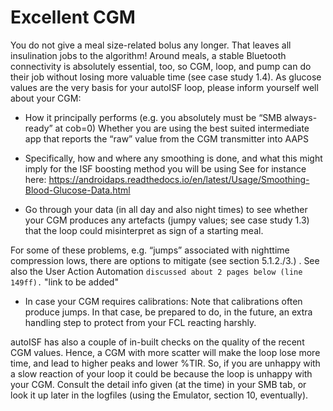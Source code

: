 # Excellent CGM

You do not give a meal size-related bolus any longer. That leaves all insulination jobs to the
algorithm! Around meals, a stable Bluetooth connectivity is absolutely essential, too, so CGM,
loop, and pump can do their job without losing more valuable time (see case study 1.4).
	As glucose values are the very basis for your autoISF loop, please inform yourself well about your CGM:
- How it principally performs (e.g. you absolutely must be “SMB always-ready” at cob=0) 
Whether you are using the best suited intermediate app that reports the “raw” value from
the CGM transmitter into AAPS

- Specifically, how and where any smoothing is done, and what this might imply for the ISF
boosting method you will be using See for instance here:
https://androidaps.readthedocs.io/en/latest/Usage/Smoothing-Blood-Glucose-Data.html

- Go through your data (in all day and also night times) to see whether your CGM produces
any artefacts (jumpy values; see case study 1.3) that the loop could misinterpret as sign of
a starting meal.

For some of these problems, e.g. “jumps” associated with nighttime compression lows,
there are options to mitigate (see section 5.1.2./3.) . See also the User Action Automation 
`discussed about 2 pages below (line 149ff).`  "link to be added"

- In case your CGM requires calibrations: Note that calibrations often produce jumps. In that
case, be prepared to do, in the future, an extra handling step to protect from your FCL reacting harshly.


autoISF has also a couple of in-built checks on the quality of the recent CGM values. Hence, a
CGM with more scatter will make the loop lose more time, and lead to higher peaks and lower %TIR.
So, if you are unhappy with a slow reaction of your loop it could be because the loop is unhappy with your CGM.
Consult the detail info given (at the time) in your SMB tab, or look it up later in the logfiles 
(using the Emulator, section 10, eventually).





